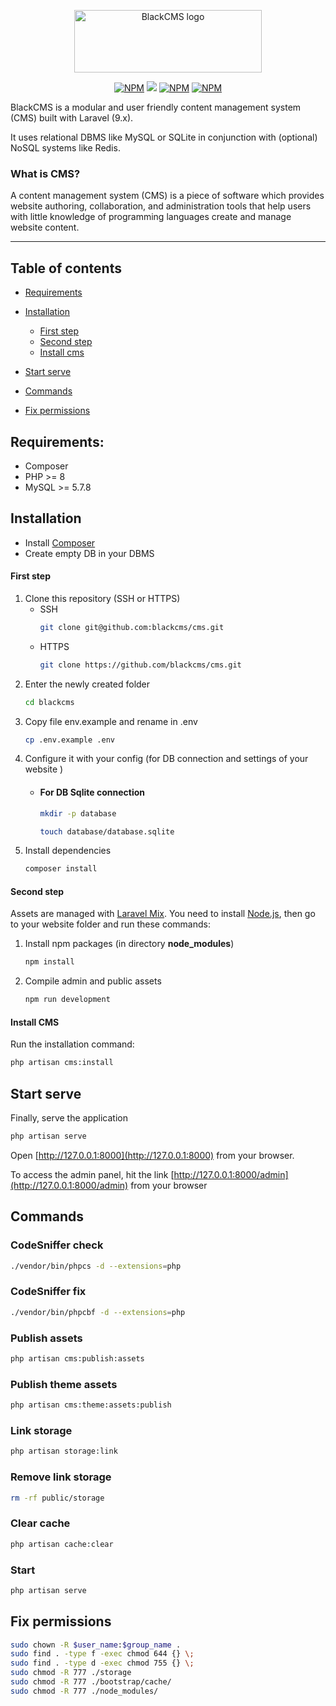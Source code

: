 <p align="center">
    <a href="http://pyor.team/blackcms">
        <img alt="BlackCMS logo" width="300" height="100" src="https://i.ibb.co/yWwRNCr/logo.png" />
    </a>
</p>

<p align="center">
    <a href="https://img.shields.io/github/license/blackcms/cms"><img alt="NPM" src="https://img.shields.io/github/license/blackcms/cms"></a>
    <a href="https://img.shields.io/github/v/release/blackcms/cms"><img src="https://img.shields.io/github/v/release/blackcms/cms"></a>
    <a href="https://img.shields.io/github/forks/blackcms/cms"><img alt="NPM" src="https://img.shields.io/github/forks/blackcms/cms"></a>
    <a href="https://img.shields.io/github/issues/blackcms/cms"><img alt="NPM" src="https://img.shields.io/github/issues/blackcms/cms"></a>
</p>

BlackCMS is a modular and user friendly content management system (CMS) built with Laravel (9.x).

It uses relational DBMS like MySQL or SQLite in conjunction with (optional) NoSQL systems like Redis.

### What is CMS?

A content management system (CMS) is a piece of software which provides website authoring, collaboration, and administration tools that help users with little knowledge of programming languages create and manage website content.

---

## Table of contents

-   [Requirements](#requirements)
-   [Installation](#installation)

    -   [First step](#first-step)
    -   [Second step](#second-step)
    -   [Install cms](#install-cms)

-   [Start serve](#start-serve)
-   [Commands](#commands)
-   [Fix permissions](#fix-permissions)

<a name="requirements"></a>

## Requirements:

-   Composer
-   PHP >= 8
-   MySQL >= 5.7.8

<a name="installation"></a>

## Installation

-   Install [Composer](https://getcomposer.org)
-   Create empty DB in your DBMS

<a name="first-step"></a>

#### First step

1. Clone this repository (SSH or HTTPS)
    - SSH
        ```sh
        git clone git@github.com:blackcms/cms.git
        ```
    - HTTPS
        ```sh
        git clone https://github.com/blackcms/cms.git
        ```
2. Enter the newly created folder
    ```sh
    cd blackcms
    ```
3. Copy file env.example and rename in .env
    ```sh
    cp .env.example .env
    ```
4. Configure it with your config (for DB connection and settings of your website )
    - #### For DB Sqlite connection
        ```sh
        mkdir -p database
        ```
        ```sh
        touch database/database.sqlite
        ```
5. Install dependencies
    ```sh
    composer install
    ```

<a name="second-step"></a>

#### Second step

Assets are managed with [Laravel Mix](https://github.com/JeffreyWay/laravel-mix).
You need to install [Node.js](http://nodejs.org), then go to your website folder and run these commands:

1. Install npm packages (in directory **node_modules**)
    ```sh
    npm install
    ```
2. Compile admin and public assets
    ```sh
    npm run development
    ```

<a name="install-cms"></a>

#### Install CMS

Run the installation command:

```sh
php artisan cms:install
```

<a name="start-serve"></a>

## Start serve

Finally, serve the application

```sh
php artisan serve
```

Open [http://127.0.0.1:8000](http://127.0.0.1:8000) from your browser.

To access the admin panel, hit the link [http://127.0.0.1:8000/admin](http://127.0.0.1:8000/admin) from your browser

<a name="commands"></a>

## Commands

### CodeSniffer check

```sh
./vendor/bin/phpcs -d --extensions=php
```

### CodeSniffer fix

```sh
./vendor/bin/phpcbf -d --extensions=php
```

### Publish assets

```sh
php artisan cms:publish:assets
```

### Publish theme assets

```sh
php artisan cms:theme:assets:publish
```

### Link storage

```sh
php artisan storage:link
```

### Remove link storage

```sh
rm -rf public/storage
```

### Clear cache

```sh
php artisan cache:clear
```

### Start

```sh
php artisan serve
```

<a name="fix-permissions"></a>

## Fix permissions

```sh
sudo chown -R $user_name:$group_name .
sudo find . -type f -exec chmod 644 {} \;
sudo find . -type d -exec chmod 755 {} \;
sudo chmod -R 777 ./storage
sudo chmod -R 777 ./bootstrap/cache/
sudo chmod -R 777 ./node_modules/
```

